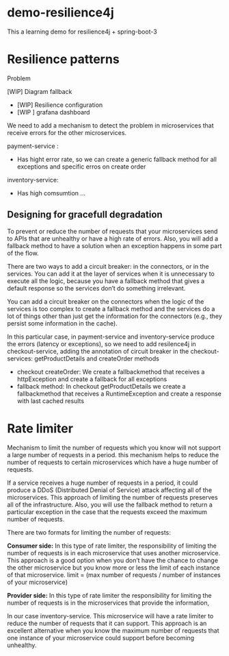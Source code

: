 # demo-resilience4j

This a learning demo for resilience4j  + spring-boot-3 


# Resilience patterns

Problem

   [WIP] Diagram fallback
   
   * [WIP]  Resilience configuration
   * [WIP ] grafana dashboard

 We need to add a mechanism to detect the problem in microservices that receive errors for the other microservices. 

payment-service : 
- Has hight error rate, so   we can create a generic fallback method for all exceptions and specific erros on create order 
   
inventory-service:
- Has high comsumtion ...   

## Designing for gracefull degradation

To prevent or reduce the number of requests that your microservices send to APIs that are unhealthy or have a high rate of errors. 
Also, you will add a fallback method to have a solution when an exception happens in some part of the flow.

There are two ways to add a circuit breaker: in the connectors, or in the services. You can add it at the layer of services when it is unnecessary to execute all the logic, because you have a fallback method that gives a default response so the services don’t do something irrelevant.

You can add a circuit breaker on the connectors when the logic of the services is too complex to create a fallback method and the services do a lot of things other than just get the information for the connectors (e.g., they persist some information in the cache).

In this particular case, in payment-service and inventory-service produce the errors (latency or exceptions), so we need to add resilence4j in checkout-service, adding the annotation of circuit breaker in the checkout-services: getProductDetails and createOrder methods

- checkout createOrder: We create a fallbackmethod that receives a httpException and create a fallback for all exceptions
- fallback method: In checkout getProductDetails we create a fallbackmethod that receives a RuntimeException and create a response with last cached results


# Rate limiter

 Mechanism to limit the number of requests which you know will not support a large number of requests in a period.
this mechanism helps to reduce the number of requests to certain microservices which have a huge number of requests. 

If a service receives a huge number of requests in a period, it could produce a DDoS (Distributed Denial of Service) attack affecting all of the microservices. This approach of limiting the number of requests preserves all of the infrastructure. 
Also, you will use the fallback method to return a particular exception in the case that the requests exceed the maximum number of requests.


There are two formats for limiting the number of requests:

**Consumer side:** In this type of rate limiter, the responsibility of limiting the number of requests is in each microservice that uses another microservice. This approach is a good option when you don’t have the chance to change the other microservice but you know more or less the limit of each instance of that microservice. 
 limit = (max number of requests / number of instances of your microservice)

**Provider side:** In this type of rate limiter the responsibility for limiting the number of requests is in the microservices that provide the information,

In our case inventory-service. This microservice will have a rate limiter to reduce the number of requests that it can support. This approach is an excellent alternative when you know the maximum number of requests that one instance of your microservice could support before becoming unhealthy.
 
